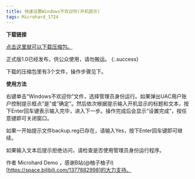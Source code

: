 ```yaml
---
title: 快速设置Windows不欢迎你(开机提示)
tags: Microhard_1724
---
```


**下载链接**

[点击这里就可以下载压缩包。](https://wwvg.lanzouf.com/igOta0lgthrg)

正式版1.0已经发布，供公众使用，请勿搬运。
{:.success}

下载的压缩包里有3个文件，操作步骤见下。

**使用方法**

右键单击“Windows不欢迎你”文件，选择管理员身份运行。如果弹出UAC用户账户控制提示框点“是”或“确定”。然后依次根据提示输入开机显示的标题和文本，按下Enter回车键表示输入完毕，进入下一步。操作完成后会显示“设置完成”，按任意键即可关闭窗口。

如果一开始提示文件backup.reg已存在，请输入Yes，按下Enter回车键即可继续。

如果输入文本后提示拒绝访问，请检查是否使用管理员身份运行程序。

作者 Microhard Demo ，感谢B站(@柚子柚子l)[https://space.bilibili.com/1377882998]的大力支持。
